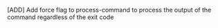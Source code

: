 [ADD] Add force flag to process-command to process the output of the command regardless of the exit code
